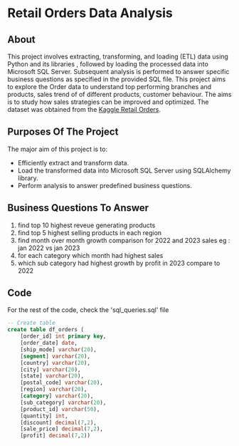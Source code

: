 # Retail Orders Data Analysis

## About

This project involves extracting, transforming, and loading (ETL) data using Python and its libraries , followed by loading the processed data into Microsoft SQL Server. Subsequent analysis is performed to answer specific business questions as specified in the provided SQL file. This project aims to explore the Order data to understand top performing branches and products, sales trend of of different products, customer behaviour. The aims is to study how sales strategies can be improved and optimized. The dataset was obtained from the [Kaggle Retail Orders](https://www.kaggle.com/datasets/ankitbansal06/retail-orders).

## Purposes Of The Project

The major aim of this project is to:

* Efficiently extract and transform data.
* Load the transformed data into Microsoft SQL Server using SQLAlchemy library.
* Perform analysis to answer predefined business questions.

## Business Questions To Answer

1. find top 10 highest reveue generating products
2. find top 5 highest selling products in each region
3. find month over month growth comparison for 2022 and 2023 sales eg : jan 2022 vs jan 2023
4. for each category which month had highest sales
5. which sub category had highest growth by profit in 2023 compare to 2022

## Code

For the rest of the code, check the 'sql_queries.sql' file

```sql
-- Create table
create table df_orders (
	[order_id] int primary key,
	[order_date] date,
	[ship_mode] varchar(20),
	[segment] varchar(20),
	[country] varchar(20),
	[city] varchar(20),
	[state] varchar(20),
	[postal_code] varchar(20),
	[region] varchar(20),
	[category] varchar(20),
	[sub_category] varchar(20),
	[product_id] varchar(50),
	[quantity] int,
	[discount] decimal(7,2),
	[sale_price] decimal(7,2),
	[profit] decimal(7,2))
```
